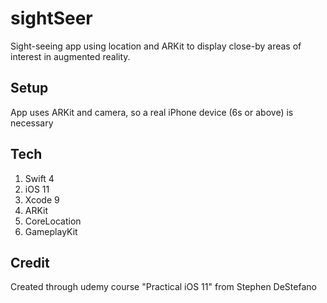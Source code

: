 # sightSeer
Sight-seeing app using location and ARKit to display close-by areas of interest in augmented reality.

## Setup
App uses ARKit and camera, so a real iPhone device (6s or above) is necessary

## Tech
1. Swift 4
2. iOS 11
3. Xcode 9
4. ARKit
5. CoreLocation
6. GameplayKit

## Credit
Created through udemy course "Practical iOS 11" from Stephen DeStefano
